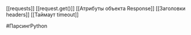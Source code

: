 [[requests]]
[[request.get()]]
[[Атрибуты объекта Response]]
[[Заголовки headers]]
[[Таймаут timeout]]


#ПарсингPython 
